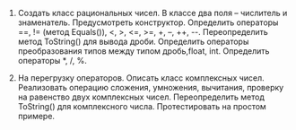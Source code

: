 1. Создать класс рациональных чисел. В классе два поля – числитель и знаменатель. Предусмотреть конструктор. Определить операторы ==, != (метод Equals()), <, >, <=, >=, +, –, ++, --. Переопределить метод ToString() для вывода дроби. Определить операторы преобразования типов между типом дробь,float, int. Определить операторы *, /, %.

2. На перегрузку операторов. Описать класс комплексных чисел. Реализовать операцию сложения, умножения, вычитания, проверку на равенство двух комплексных чисел. Переопределить метод ToString() для комплексного числа. Протестировать на простом примере.
